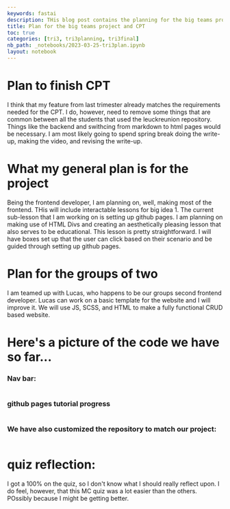 ```yaml
---
keywords: fastai
description: THis blog post contains the planning for the big teams project
title: Plan for the big teams project and CPT
toc: true
categories: [tri3, tri3planning, tri3final]
nb_path: _notebooks/2023-03-25-tri3plan.ipynb
layout: notebook
---
```


<!--
#################################################
### THIS FILE WAS AUTOGENERATED! DO NOT EDIT! ###
#################################################
# file to edit: _notebooks/2023-03-25-tri3plan.ipynb
-->

<div class="container" id="notebook-container">
        
<div class="cell border-box-sizing text_cell rendered"><div class="inner_cell">
<div class="text_cell_render border-box-sizing rendered_html">
<h1 id="Plan-to-finish-CPT">Plan to finish CPT<a class="anchor-link" href="#Plan-to-finish-CPT"> </a></h1><p>I think that my feature from last trimester already matches the requirements needed for the CPT. I do, however, need to remove some things that are common between all the students that used the leuckreunion repository. Things like the backend and swithcing from markdown to html pages would be necessary. I am most likely going to spend spring break doing the write-up, making the video, and revising the write-up.</p>

</div>
</div>
</div>
<div class="cell border-box-sizing text_cell rendered"><div class="inner_cell">
<div class="text_cell_render border-box-sizing rendered_html">
<h1 id="What-my-general-plan-is-for-the-project">What my general plan is for the project<a class="anchor-link" href="#What-my-general-plan-is-for-the-project"> </a></h1><p>Being the frontend developer, I am planning on, well, making most of the frontend. THis will include interactable lessons for big idea 1. The current sub-lesson that I am working on is setting up github pages. I am planning on making use of HTML Divs and creating an aesthetically pleasing lesson that also serves to be educational. This lesson is pretty straightforward. I will have boxes set up that the user can click based on their scenario and be guided through setting up github pages.</p>

</div>
</div>
</div>
<div class="cell border-box-sizing text_cell rendered"><div class="inner_cell">
<div class="text_cell_render border-box-sizing rendered_html">
<h1 id="Plan-for-the-groups-of-two">Plan for the groups of two<a class="anchor-link" href="#Plan-for-the-groups-of-two"> </a></h1><p>I am teamed up with Lucas, who happens to be our groups second frontend developer. Lucas can work on a basic template for the website and I will improve it. We will use JS, SCSS, and HTML to make a fully functional CRUD based website.</p>

</div>
</div>
</div>
<div class="cell border-box-sizing text_cell rendered"><div class="inner_cell">
<div class="text_cell_render border-box-sizing rendered_html">
<h1 id="Here's-a-picture-of-the-code-we-have-so-far...">Here's a picture of the code we have so far...<a class="anchor-link" href="#Here's-a-picture-of-the-code-we-have-so-far..."> </a></h1><h3 id="Nav-bar:">Nav bar:<a class="anchor-link" href="#Nav-bar:"> </a></h3><p><img src="/blog/images/copied_from_nb/images/custom2.png" alt=""></p>
<h3 id="github-pages-tutorial-progress">github pages tutorial progress<a class="anchor-link" href="#github-pages-tutorial-progress"> </a></h3><p><img src="/blog/images/copied_from_nb/images/custom3.png" alt=""></p>
<h3 id="We-have-also-customized-the-repository-to-match-our-project:">We have also customized the repository to match our project:<a class="anchor-link" href="#We-have-also-customized-the-repository-to-match-our-project:"> </a></h3><p><img src="/blog/images/copied_from_nb/images/custom1.png" alt=""></p>

</div>
</div>
</div>
<div class="cell border-box-sizing text_cell rendered"><div class="inner_cell">
<div class="text_cell_render border-box-sizing rendered_html">
<h1 id="quiz-reflection:">quiz reflection:<a class="anchor-link" href="#quiz-reflection:"> </a></h1><p>I got a 100% on the quiz, so I don't know what I should really reflect upon. I do feel, however, that this MC quiz was a lot easier than the others. POssibly because I might be getting better.</p>

</div>
</div>
</div>
</div>
 

